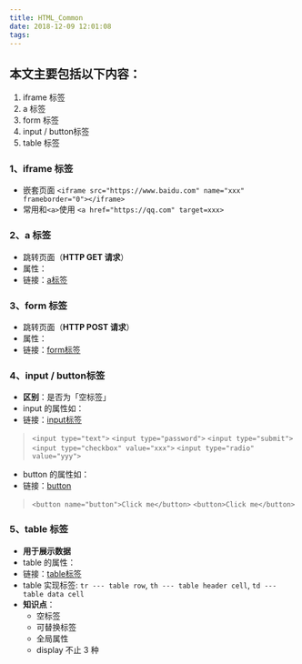 ```yaml
---
title: HTML_Common
date: 2018-12-09 12:01:08
tags:
---
```


## 本文主要包括以下内容：

1. iframe 标签
2. a 标签
3. form 标签
4. input / button标签
5. table 标签

### 1、iframe 标签

- 嵌套页面
  `<iframe src="https://www.baidu.com" name="xxx" frameborder="0"></iframe>`
- 常用和`<a>`使用
  `<a href="https://qq.com" target=xxx>`

### 2、a 标签

- 跳转页面（**HTTP GET 请求**）
- 属性：
- 链接：[a标签](https://developer.mozilla.org/zh-CN/docs/Web/HTML/Element/a)

### 3、form 标签

- 跳转页面（**HTTP POST 请求**）
- 属性：
- 链接：[form标签](https://developer.mozilla.org/zh-CN/docs/Web/HTML/Element/form)

### 4、input / button标签

- **区别**：是否为「空标签」
- input 的属性如：
- 链接：[input标签](https://developer.mozilla.org/zh-CN/docs/Web/HTML/Element/Input)

> `<input type="text">`
> `<input type="password">`
> `<input type="submit">`
> `<input type="checkbox" value="xxx">`
> `<input type="radio" value="yyy">`

- button 的属性如：
- 链接：[button](https://developer.mozilla.org/zh-CN/docs/Web/HTML/Element/button)

> `<button name="button">Click me</button>`
> `<button>Click me</button>`

### 5、table 标签

- **用于展示数据**
- table 的属性：
- 链接：[table标签](https://developer.mozilla.org/zh-CN/docs/Web/HTML/Element/table)
- table 实现标签:
`tr --- table row`, `th --- table header cell`, `td --- table data cell`
- **知识点**：
  - 空标签
  - 可替换标签
  - 全局属性
  - display 不止 3 种


